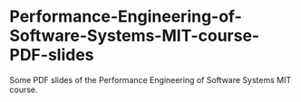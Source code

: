# Performance-Engineering-of-Software-Systems-MIT-course-PDF-slides
Some PDF slides of the Performance Engineering of Software Systems MIT course.
